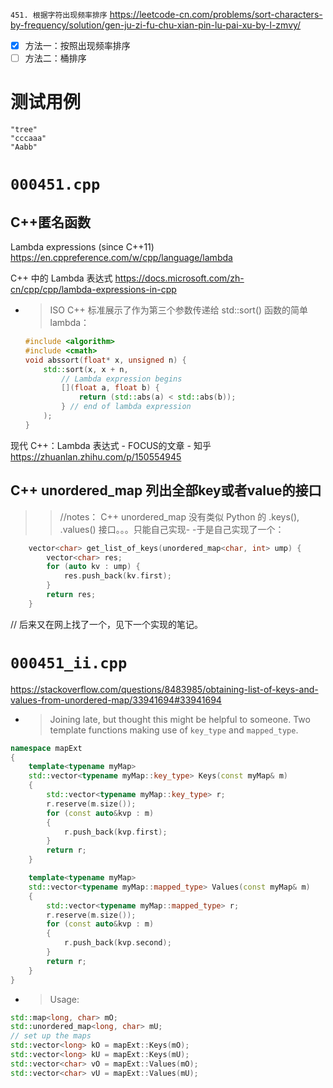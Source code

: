 
`451. 根据字符出现频率排序` https://leetcode-cn.com/problems/sort-characters-by-frequency/solution/gen-ju-zi-fu-chu-xian-pin-lu-pai-xu-by-l-zmvy/
- [x] 方法一：按照出现频率排序
- [ ] 方法二：桶排序

# 测试用例

```
"tree"
"cccaaa"
"Aabb"
```

# `000451.cpp`

## C++匿名函数

Lambda expressions (since C++11) https://en.cppreference.com/w/cpp/language/lambda

C++ 中的 Lambda 表达式 https://docs.microsoft.com/zh-cn/cpp/cpp/lambda-expressions-in-cpp
- > ISO C++ 标准展示了作为第三个参数传递给 std::sort() 函数的简单 lambda：
  ```cpp
  #include <algorithm>
  #include <cmath>
  void abssort(float* x, unsigned n) {
      std::sort(x, x + n,
          // Lambda expression begins
          [](float a, float b) {
              return (std::abs(a) < std::abs(b));
          } // end of lambda expression
      );
  }
  ```

现代 C++：Lambda 表达式 - FOCUS的文章 - 知乎 https://zhuanlan.zhihu.com/p/150554945

## C++ unordered_map 列出全部key或者value的接口
>> //notes： C++ unordered_map 没有类似 Python 的 .keys(), .values() 接口。。。只能自己实现- -于是自己实现了一个：
```cpp
    vector<char> get_list_of_keys(unordered_map<char, int> ump) {
        vector<char> res;
        for (auto kv : ump) {
            res.push_back(kv.first);
        }
        return res;
    }
```
// 后来又在网上找了一个，见下一个实现的笔记。

# `000451_ii.cpp`

https://stackoverflow.com/questions/8483985/obtaining-list-of-keys-and-values-from-unordered-map/33941694#33941694
- > Joining late, but thought this might be helpful to someone. Two template functions making use of `key_type` and `mapped_type`.
```cpp
namespace mapExt
{
    template<typename myMap>
    std::vector<typename myMap::key_type> Keys(const myMap& m)
    {
        std::vector<typename myMap::key_type> r;
        r.reserve(m.size());
        for (const auto&kvp : m)
        {
            r.push_back(kvp.first);
        }
        return r;
    }

    template<typename myMap>
    std::vector<typename myMap::mapped_type> Values(const myMap& m)
    {
        std::vector<typename myMap::mapped_type> r;
        r.reserve(m.size());
        for (const auto&kvp : m)
        {
            r.push_back(kvp.second);
        }
        return r;
    }
}
```
- > Usage:
```cpp
std::map<long, char> mO;
std::unordered_map<long, char> mU;
// set up the maps
std::vector<long> kO = mapExt::Keys(mO);
std::vector<long> kU = mapExt::Keys(mU);
std::vector<char> vO = mapExt::Values(mO);
std::vector<char> vU = mapExt::Values(mU);
```
